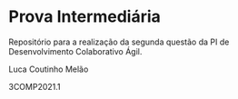 # Prova Intermediária

Repositório para a realização da segunda questão da PI de Desenvolvimento Colaborativo Ágil.

Luca  Coutinho Melão

3COMP2021.1
